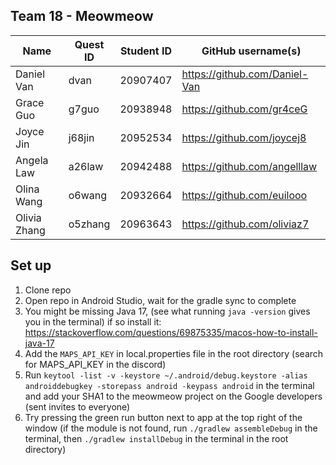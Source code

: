 ## Team 18 - Meowmeow

| Name        | Quest ID | Student ID | GitHub username(s)           |
|-------------|----------|------------|-------------------------------|
| Daniel Van  | dvan     | 20907407   | https://github.com/Daniel-Van |
| Grace Guo   | g7guo    | 20938948   | https://github.com/gr4ceG     |
| Joyce Jin   | j68jin   | 20952534   | https://github.com/joycej8    |
| Angela Law  | a26law   | 20942488   | https://github.com/angelllaw  |
| Olina Wang  | o6wang   | 20932664   | https://github.com/euilooo    |
| Olivia Zhang| o5zhang  | 20963643   | https://github.com/oliviaz7   |

## Set up
1. Clone repo
2. Open repo in Android Studio, wait for the gradle sync to complete
3. You might be missing Java 17, (see what running `java -version` gives you in the terminal) if so install it: https://stackoverflow.com/questions/69875335/macos-how-to-install-java-17
4. Add the `MAPS_API_KEY` in local.properties file in the root directory (search for MAPS_API_KEY in the discord)
5. Run `keytool -list -v -keystore ~/.android/debug.keystore -alias androiddebugkey -storepass android -keypass android` in the terminal and add your SHA1 to the meowmeow project on the Google developers (sent invites to everyone)
6. Try pressing the green run button next to app at the top right of the window (if the module is not found, run `./gradlew assembleDebug` in the terminal, then `./gradlew installDebug` in the terminal in the root directory)